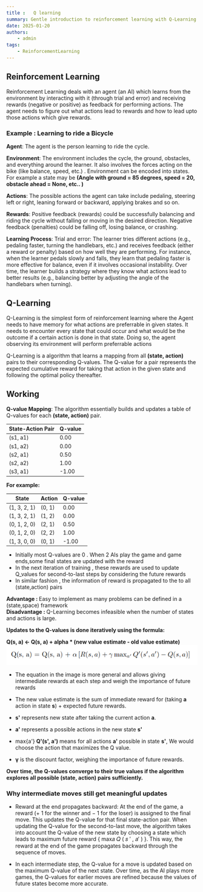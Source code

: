 ```yaml
---
title :   Q learning
summary: Gentle introduction to reinforcement learning with Q-Learning algorithm
date: 2025-01-20
authors:
    - admin
tags:
    - ReinforcementLearning
---
```


## Reinforcement Learning
Reinforcement Learning deals with an agent (an AI) which  learns from the environment by interacting with it (through trial and error) and receiving rewards (negative or positive) as feedback for performing actions. The agent needs to figure out what actions lead to rewards and how to lead upto those actions which give rewards.

### Example : Learning to ride a Bicycle

<b>Agent</b>: The agent is the person learning to ride the cycle.

<b>Environment</b>: The environment includes the cycle, the ground, obstacles, and everything around the learner. It also involves the forces acting on the bike (like balance, speed,  etc.) . Environment can be encoded into states. For example a state may be <b>(Angle with ground = 85 degrees, speed = 20, obstacle ahead = None, etc..  )</b>

<b>Actions</b>: The possible actions the agent can take include pedaling, steering left or right, leaning forward or backward, applying brakes and so on.

<b>Rewards</b>:
    Positive feedback (rewards) could be successfully balancing and riding the cycle without falling or moving in the desired direction.
    Negative feedback (penalties) could be falling off, losing balance, or crashing.

<b>Learning Process</b>:
    Trial and error: The learner tries different actions (e.g., pedaling faster, turning the handlebars, etc.) and receives feedback (either a reward or penalty) based on how well they are performing.
    For instance, when the learner pedals slowly and falls, they learn that pedaling faster is more effective for balance, even if it involves occasional instability.
    Over time, the learner builds a strategy where they know what actions lead to better results (e.g., balancing better by adjusting the angle of the handlebars when turning).

## Q-Learning
Q-Learning is the simplest form of reinforcement learning where the Agent needs to have memory for what actions are preferrable in given states. It needs to encounter every state that could occur and what would be the outcome if a certain action is done in that state. Doing so, the agent observing its environment will perform preferrable actions

Q-Learning is a  algorithm that learns a mapping from all <b>(state, action)</b> pairs to their corresponding Q-values. The Q-value for a pair represents the expected cumulative reward for taking that action in the given state and following the optimal policy thereafter.


## Working
<b>Q-value Mapping</b>: The algorithm essentially builds and updates a table of Q-values for each **(state, action)** pair.


<table>
  <thead>
    <tr>
      <th>State-Action Pair</th>
      <th>Q-value</th>
    </tr>
  </thead>
  <tbody>
    <tr>
      <td>(s1, a1)</td>
      <td>0.00</td>
    </tr>
    <tr>
      <td>(s1, a2)</td>
      <td>0.00</td>
    </tr>
    <tr>
      <td>(s2, a1)</td>
      <td>0.50</td>
    </tr>
    <tr>
      <td>(s2, a2)</td>
      <td>1.00</td>
    </tr>
    <tr>
      <td>(s3, a1)</td>
      <td>-1.00</td>
    </tr>
  </tbody>
</table>

<p><strong>For example:</strong></p>

<table>
  <thead>
    <tr>
      <th>State</th>
      <th>Action</th>
      <th>Q-value</th>
    </tr>
  </thead>
  <tbody>
    <tr>
      <td>(1, 3, 2, 1)</td>
      <td>(0, 1)</td>
      <td>0.00</td>
    </tr>
    <tr>
      <td>(1, 3, 2, 1)</td>
      <td>(1, 2)</td>
      <td>0.00</td>
    </tr>
    <tr>
      <td>(0, 1, 2, 0)</td>
      <td>(2, 1)</td>
      <td>0.50</td>
    </tr>
    <tr>
      <td>(0, 1, 2, 0)</td>
      <td>(2, 2)</td>
      <td>1.00</td>
    </tr>
    <tr>
      <td>(1, 3, 0, 0)</td>
      <td>(0, 1)</td>
      <td>-1.00</td>
    </tr>
  </tbody>
</table>



- Initially most Q-values are 0 . When 2 AIs play the game and game ends,some final states are updated with the reward
- In the next iteration of training , these rewards are used to update Q_values for second-to-last steps by considering the future rewards 
- In similar fashion , the information of reward is propagated to the  to all (state,action) pairs

<b>Advantage : </b>Easy to implement as many problems can be defined in a (state,space) framework<br>
<b>Disadvantage : </b>Q-Learning becomes infeasible when the number of states and actions is large.

<b> Updates to the Q-values is done iteratively using the formula: </b>


<b>Q(s, a) <- Q(s, a) + alpha * (new value estimate - old value estimate)</b>
<br>
![alt text](image.png)

- The equation in the image is more general and allows giving intermediate rewards at each step and weigh the importance of future rewards

- The new value estimate is the sum of immediate reward for (taking <b>a</b> action in state <b>s</b>) +  expected future rewards.
- <b>s'</b> represents new state after taking the current action <b>a</b>.
- <b>a'</b> represents a possible actions in the new state <b>s'</b>
- max{a'}<b> Q'(s', a')</b> means for all actions  <b>a'</b> possible in state <b>s'</b>, We would choose the action that maximizes the Q value.
- <b>γ</b> is the discount factor, weighing the importance of future rewards.
</b>

<b> Over time, the Q-values converge to their true values if the algorithm explores all possible **(state, action)** pairs sufficiently.</b>

### Why intermediate moves still get meaningful updates
- Reward at the end propagates backward: At the end of the game, a reward (+ 1 for the winner and − 1 for the loser) is assigned to the final move. This updates the Q-value for that final state-action pair. When updating the Q-value for the second-to-last move, the algorithm takes into account the Q-value of the new state by choosing a state  which leads to maximum future reward { max𝑎  𝑄 ( 𝑠 ′ , 𝑎′ ) }. This way, the reward at the end of the game propagates backward through the sequence of moves. 

- In each intermediate step, the Q-value for a move is updated based on the maximum Q-value of the next state. Over time, as the AI plays more games, the Q-values for earlier moves are refined because the values of future states become more accurate.

